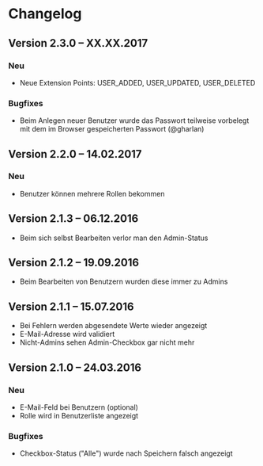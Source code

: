Changelog
=========

Version 2.3.0 – XX.XX.2017
--------------------------

### Neu

* Neue Extension Points: USER_ADDED, USER_UPDATED, USER_DELETED

### Bugfixes

* Beim Anlegen neuer Benutzer wurde das Passwort teilweise vorbelegt mit dem im Browser gespeicherten Passwort (@gharlan)


Version 2.2.0 – 14.02.2017
--------------------------

### Neu

* Benutzer können mehrere Rollen bekommen


Version 2.1.3 – 06.12.2016
--------------------------

* Beim sich selbst Bearbeiten verlor man den Admin-Status


Version 2.1.2 – 19.09.2016
--------------------------

* Beim Bearbeiten von Benutzern wurden diese immer zu Admins


Version 2.1.1 – 15.07.2016
--------------------------

* Bei Fehlern werden abgesendete Werte wieder angezeigt
* E-Mail-Adresse wird validiert
* Nicht-Admins sehen Admin-Checkbox gar nicht mehr


Version 2.1.0 – 24.03.2016
--------------------------

### Neu

* E-Mail-Feld bei Benutzern (optional)
* Rolle wird in Benutzerliste angezeigt

### Bugfixes

* Checkbox-Status ("Alle") wurde nach Speichern falsch angezeigt
